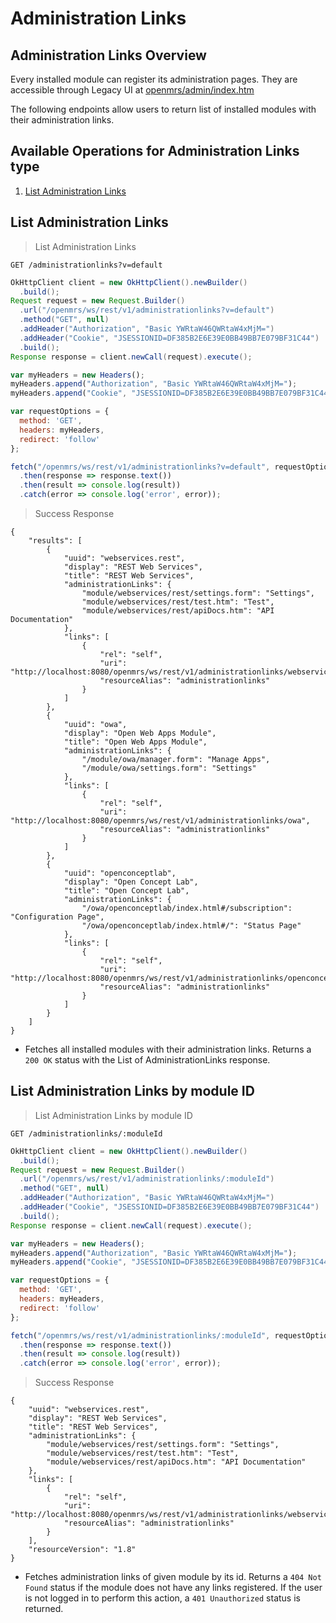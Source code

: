 # Administration Links

## Administration Links Overview

Every installed module can register its administration pages. They are accessible through Legacy UI at [openmrs/admin/index.htm](openmrs/admin/index.htm)

The following endpoints allow users to return list of installed modules with their administration links.

## Available Operations for Administration Links type

1. [List Administration Links](#list-administration-links)

## List Administration Links

> List Administration Links

```shell
GET /administrationlinks?v=default
```

```java
OkHttpClient client = new OkHttpClient().newBuilder()
  .build();
Request request = new Request.Builder()
  .url("/openmrs/ws/rest/v1/administrationlinks?v=default")
  .method("GET", null)
  .addHeader("Authorization", "Basic YWRtaW46QWRtaW4xMjM=")
  .addHeader("Cookie", "JSESSIONID=DF385B2E6E39E0BB49BB7E079BF31C44")
  .build();
Response response = client.newCall(request).execute();
```

```javascript
var myHeaders = new Headers();
myHeaders.append("Authorization", "Basic YWRtaW46QWRtaW4xMjM=");
myHeaders.append("Cookie", "JSESSIONID=DF385B2E6E39E0BB49BB7E079BF31C44");

var requestOptions = {
  method: 'GET',
  headers: myHeaders,
  redirect: 'follow'
};

fetch("/openmrs/ws/rest/v1/administrationlinks?v=default", requestOptions)
  .then(response => response.text())
  .then(result => console.log(result))
  .catch(error => console.log('error', error));
```

> Success Response

```response
{
    "results": [
        {
            "uuid": "webservices.rest",
            "display": "REST Web Services",
            "title": "REST Web Services",
            "administrationLinks": {
                "module/webservices/rest/settings.form": "Settings",
                "module/webservices/rest/test.htm": "Test",
                "module/webservices/rest/apiDocs.htm": "API Documentation"
            },
            "links": [
                {
                    "rel": "self",
                    "uri": "http://localhost:8080/openmrs/ws/rest/v1/administrationlinks/webservices.rest",
                    "resourceAlias": "administrationlinks"
                }
            ]
        },
        {
            "uuid": "owa",
            "display": "Open Web Apps Module",
            "title": "Open Web Apps Module",
            "administrationLinks": {
                "/module/owa/manager.form": "Manage Apps",
                "/module/owa/settings.form": "Settings"
            },
            "links": [
                {
                    "rel": "self",
                    "uri": "http://localhost:8080/openmrs/ws/rest/v1/administrationlinks/owa",
                    "resourceAlias": "administrationlinks"
                }
            ]
        },
        {
            "uuid": "openconceptlab",
            "display": "Open Concept Lab",
            "title": "Open Concept Lab",
            "administrationLinks": {
                "/owa/openconceptlab/index.html#/subscription": "Configuration Page",
                "/owa/openconceptlab/index.html#/": "Status Page"
            },
            "links": [
                {
                    "rel": "self",
                    "uri": "http://localhost:8080/openmrs/ws/rest/v1/administrationlinks/openconceptlab",
                    "resourceAlias": "administrationlinks"
                }
            ]
        }
    ]
}
```

* Fetches all installed modules with their administration links. Returns a `200 OK` status with the List of AdministrationLinks response.

## List Administration Links by module ID

> List Administration Links by module ID

```shell
GET /administrationlinks/:moduleId
```

```java
OkHttpClient client = new OkHttpClient().newBuilder()
  .build();
Request request = new Request.Builder()
  .url("/openmrs/ws/rest/v1/administrationlinks/:moduleId")
  .method("GET", null)
  .addHeader("Authorization", "Basic YWRtaW46QWRtaW4xMjM=")
  .addHeader("Cookie", "JSESSIONID=DF385B2E6E39E0BB49BB7E079BF31C44")
  .build();
Response response = client.newCall(request).execute();
```

```javascript
var myHeaders = new Headers();
myHeaders.append("Authorization", "Basic YWRtaW46QWRtaW4xMjM=");
myHeaders.append("Cookie", "JSESSIONID=DF385B2E6E39E0BB49BB7E079BF31C44");

var requestOptions = {
  method: 'GET',
  headers: myHeaders,
  redirect: 'follow'
};

fetch("/openmrs/ws/rest/v1/administrationlinks/:moduleId", requestOptions)
  .then(response => response.text())
  .then(result => console.log(result))
  .catch(error => console.log('error', error));
```

> Success Response

```response
{
    "uuid": "webservices.rest",
    "display": "REST Web Services",
    "title": "REST Web Services",
    "administrationLinks": {
        "module/webservices/rest/settings.form": "Settings",
        "module/webservices/rest/test.htm": "Test",
        "module/webservices/rest/apiDocs.htm": "API Documentation"
    },
    "links": [
        {
            "rel": "self",
            "uri": "http://localhost:8080/openmrs/ws/rest/v1/administrationlinks/webservices.rest",
            "resourceAlias": "administrationlinks"
        }
    ],
    "resourceVersion": "1.8"
}
```

* Fetches administration links of given module by its id. Returns a `404 Not Found` status if the module does not have any links registered. If the user is not logged in to perform this action, a `401 Unauthorized` status is returned.
